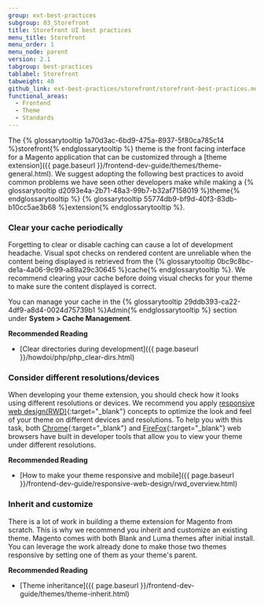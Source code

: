 ```yaml
---
group: ext-best-practices
subgroup: 03_Storefront
title: Storefront UI best practices
menu_title: Storefront
menu_order: 1
menu_node: parent
version: 2.1
tabgroup: best-practices
tablabel: Storefront
tabweight: 40
github_link: ext-best-practices/storefront/storefront-best-practices.md
functional_areas:
  - Frontend
  - Theme
  - Standards
---
```


The {% glossarytooltip 1a70d3ac-6bd9-475a-8937-5f80ca785c14 %}storefront{% endglossarytooltip %} theme is the front facing interface for a Magento application that can be customized through a [theme extension]({{ page.baseurl }}/frontend-dev-guide/themes/theme-general.html). We suggest adopting the following best practices to avoid common problems we have seen other developers make while making a {% glossarytooltip d2093e4a-2b71-48a3-99b7-b32af7158019 %}theme{% endglossarytooltip %} {% glossarytooltip 55774db9-bf9d-40f3-83db-b10cc5ae3b68 %}extension{% endglossarytooltip %}.

### Clear your cache periodically

Forgetting to clear or disable caching can cause a lot of development headache. Visual spot checks on rendered content are unreliable when the content being displayed is retrieved from the {% glossarytooltip 0bc9c8bc-de1a-4a06-9c99-a89a29c30645 %}cache{% endglossarytooltip %}. We recommend clearing your cache before doing visual checks for your theme to make sure the content displayed is correct.

You can manage your cache in the {% glossarytooltip 29ddb393-ca22-4df9-a8d4-0024d75739b1 %}Admin{% endglossarytooltip %} section under **System > Cache Management**.

**Recommended Reading**

* [Clear directories during development]({{ page.baseurl }}/howdoi/php/php_clear-dirs.html)

### Consider different resolutions/devices

When developing your theme extension, you should check how it looks using different resolutions or devices. We recommend you apply [responsive web design(RWD)](https://en.wikipedia.org/wiki/Responsive_web_design){:target="_blank"} concepts to optimize the look and feel of your theme on different devices and resolutions. To help you with this task, both [Chrome](https://developer.chrome.com/devtools){:target="_blank"} and [FireFox](https://developer.mozilla.org/en-US/docs/Tools){:target="_blank"} web browsers have built in developer tools that allow you to view your theme under different resolutions.

**Recommended Reading**

* [How to make your theme responsive and mobile]({{ page.baseurl }}/frontend-dev-guide/responsive-web-design/rwd_overview.html)

### Inherit and customize

There is a lot of work in building a theme extension for Magento from scratch. This is why we recommend you inherit and customize an existing theme. Magento comes with both Blank and Luma themes after initial install. You can leverage the work already done to make those two themes responsive by setting one of them as your theme's parent.

**Recommended Reading**

* [Theme inheritance]({{ page.baseurl }}/frontend-dev-guide/themes/theme-inherit.html)
